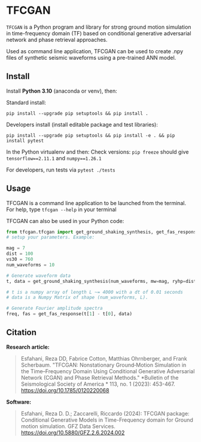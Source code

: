 # TFCGAN


`TFCGAN` is a Python program and library for strong ground motion simulation 
in time-frequency domain (TF) based on conditional generative adversarial 
network and phase retrieval approaches.

Used as command line application, TFCGAN can be used to create .npy files
of synthetic seismic waveforms using a pre-trained ANN model.

## Install

Install **Python 3.10** (anaconda or venv), then:

Standard install:
```commandline
pip install --upgrade pip setuptools && pip install .
```

Developers install (install editable package and test libraries):
```commandline
pip install --upgrade pip setuptools && pip install -e . && pip install pytest
```

In the Python virtualenv and then:
Check versions: `pip freeze` should give `tensorflow==2.11.1` and `numpy==1.26.1`

For developers, run tests via `pytest ./tests`


## Usage

TFCGAN is a command line application to be launched from the terminal. For help, 
type `tfcgan --help` in your terminal

TFCGAN can also be used in your Python code:

```python
from tfcgan.tfcgan import get_ground_shaking_synthesis, get_fas_response
# setup your parameters. Example:

mag = 7
dist = 100
vs30 = 760
num_waveforms = 10

# Generate waveform data
t, data = get_ground_shaking_synthesis(num_waveforms, mw=mag, ryhp=dist, vs30=vs30)

# t is a numpy array of length L ~= 4000 with a dt of 0.01 seconds
# data is a Numpy Matrix of shape (num_waveforms, L).

# Generate Fourier amplitude spectra
freq, fas = get_fas_response(t[1] - t[0], data)
```

## Citation

**Research article:**


>Esfahani, Reza DD, Fabrice Cotton, Matthias Ohrnberger, and Frank Scherbaum. "TFCGAN: Nonstationary Ground‐Motion Simulation in the Time–Frequency Domain Using Conditional Generative Adversarial Network (CGAN) and Phase Retrieval Methods."  *Bulletin of the Seismological Society of America * 113, no. 1 (2023): 453-467. https://doi.org/10.1785/0120220068

**Software:**

>Esfahani, Reza D. D.; Zaccarelli, Riccardo (2024): TFCGAN package: Conditional Generative Models in Time-Frequency domain for Ground motion simulation. GFZ Data Services. https://doi.org/10.5880/GFZ.2.6.2024.002

 



